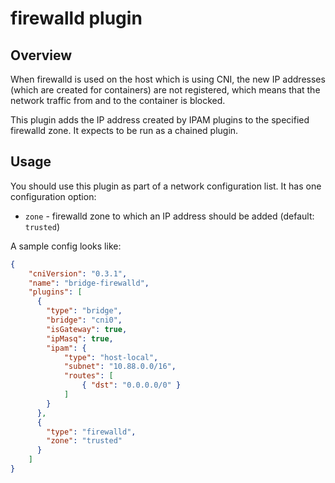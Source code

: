 # firewalld plugin

## Overview

When firewalld is used on the host which is using CNI, the new IP addresses
(which are created for containers) are not registered, which means that the
network traffic from and to the container is blocked.

This plugin adds the IP address created by IPAM plugins to the specified
firewalld zone. It expects to be run as a chained plugin.

## Usage

You should use this plugin as part of a network configuration list. It
has one configuration option:

* `zone` - firewalld zone to which an IP address should be added (default:
`trusted`)

A sample config looks like:

```json
{
    "cniVersion": "0.3.1",
    "name": "bridge-firewalld",
    "plugins": [
      {
        "type": "bridge",
        "bridge": "cni0",
        "isGateway": true,
        "ipMasq": true,
        "ipam": {
            "type": "host-local",
            "subnet": "10.88.0.0/16",
            "routes": [
                { "dst": "0.0.0.0/0" }
            ]
        }
      },
      {
        "type": "firewalld",
        "zone": "trusted"
      }
    ]
}
```
